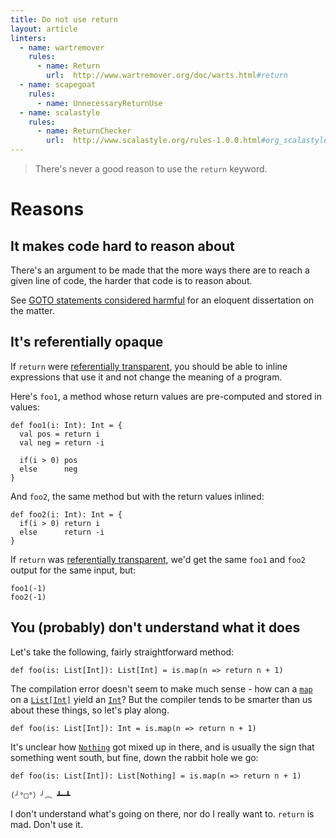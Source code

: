 ```yaml
---
title: Do not use return
layout: article
linters:
  - name: wartremover
    rules:
      - name: Return
        url:  http://www.wartremover.org/doc/warts.html#return
  - name: scapegoat
    rules:
      - name: UnnecessaryReturnUse
  - name: scalastyle
    rules:
      - name: ReturnChecker
        url:  http://www.scalastyle.org/rules-1.0.0.html#org_scalastyle_scalariform_ReturnChecker
---
```


> There's never a good reason to use the `return` keyword.

# Reasons

## It makes code hard to reason about

There's an argument to be made that the more ways there are to reach a given line of code, the harder that code is to reason about.

See [GOTO statements considered harmful] for an eloquent dissertation on the matter.

## It's referentially opaque

If `return` were [referentially transparent][reftrans], you should be able to inline expressions that use it and not change the meaning of a program.

Here's `foo1`, a method whose return values are pre-computed and stored in values:

```tut:silent
def foo1(i: Int): Int = {
  val pos = return i
  val neg = return -i

  if(i > 0) pos
  else      neg
}
```

And `foo2`, the same method but with the return values inlined:

```tut:silent
def foo2(i: Int): Int = {
  if(i > 0) return i
  else      return -i
}
```

If `return` was [referentially transparent][reftrans], we'd get the same `foo1` and `foo2` output for the same input, but:

```tut:book
foo1(-1)
foo2(-1)
```

## You (probably) don't understand what it does

Let's take the following, fairly straightforward method:

```tut:book:fail
def foo(is: List[Int]): List[Int] = is.map(n => return n + 1)
```

The compilation error doesn't seem to make much sense - how can a [`map`] on a [`List[Int]`][`List`] yield an [`Int`]? But the compiler tends to be smarter than us about these things, so let's play along.

```tut:book:fail
def foo(is: List[Int]): Int = is.map(n => return n + 1)
```

It's unclear how [`Nothing`] got mixed up in there, and is usually the sign that something went south, but fine, down the rabbit hole we go:


```tut:book:fail
def foo(is: List[Int]): List[Nothing] = is.map(n => return n + 1)
```

`(╯°□°）╯︵ ┻━┻`

I don't understand what's going on there, nor do I really want to. `return` is mad. Don't use it.

[`List`]:https://www.scala-lang.org/api/2.12.8/scala/collection/immutable/List.html
[`map`]:https://www.scala-lang.org/api/2.12.8/scala/collection/immutable/List.html#max:A
[GOTO statements considered harmful]:https://homepages.cwi.nl/~storm/teaching/reader/Dijkstra68.pdf
[`Nothing`]:https://www.scala-lang.org/api/2.12.8/scala/Nothing.html
[`Int`]:https://www.scala-lang.org/api/2.12.8/scala/Int.html
[reftrans]:../definitions/referential_transparency.html
